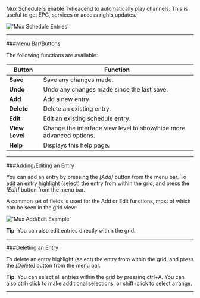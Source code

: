 Mux Schedulers enable Tvheadend to automatically play channels. This is 
useful to get EPG, services or access rights updates.

!['Mux Schedule Entries'](docresources/configdvbmuxsched.png)

---

###Menu Bar/Buttons

The following functions are available:

Button         | Function
---------------|---------
**Save**       | Save any changes made.
**Undo**       | Undo any changes made since the last save.
**Add**        | Add a new entry.
**Delete**     | Delete an existing entry.
**Edit**       | Edit an existing schedule entry.
**View Level** | Change the interface view level to show/hide more advanced options.
**Help**       | Displays this help page. 

---

###Adding/Editing an Entry

You can add an entry by pressing the *[Add]* button from the menu bar. 
To edit an entry highlight (select) the entry from within the grid, and press the 
*[Edit]* button from the menu bar.

A common set of fields is used for the Add or Edit functions, most of 
which can be seen in the grid view:

!['Mux Add/Edit Example'](docresources/configdvbmuxsched1.png)

**Tip**: You can also edit entries directly within the grid.

---

###Deleting an Entry

To delete an entry highlight (select) the entry from within the grid, 
and press the *[Delete]* button from the menu bar.

**Tip**: You can select all entries within the grid by pressing ctrl+A. 
You can also ctrl+click to make additional selections, or shift+click to 
select a range. 

---
